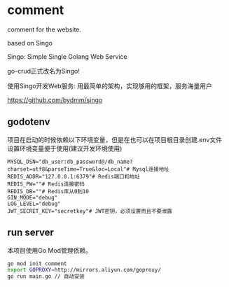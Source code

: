 # comment

comment for the website.

based on Singo

Singo: Simple Single Golang Web Service

go-crud正式改名为Singo!

使用Singo开发Web服务: 用最简单的架构，实现够用的框架，服务海量用户

https://github.com/bydmm/singo

## godotenv
项目在启动的时候依赖以下环境变量，但是在也可以在项目根目录创建.env文件设置环境变量便于使用(建议开发环境使用)
```
MYSQL_DSN="db_user:db_password@/db_name?charset=utf8&parseTime=True&loc=Local"# Mysql连接地址
REDIS_ADDR="127.0.0.1:6379"# Redis端口和地址
REDIS_PW=""# Redis连接密码
REDIS_DB=""# Redis库从0到10
GIN_MODE="debug"
LOG_LEVEL="debug"
JWT_SECRET_KEY="secretkey"# JWT密钥，必须设置而且不要泄露
```
## run server
本项目使用Go Mod管理依赖。
```bash
go mod init comment
export GOPROXY=http://mirrors.aliyun.com/goproxy/
go run main.go // 自动安装
```
